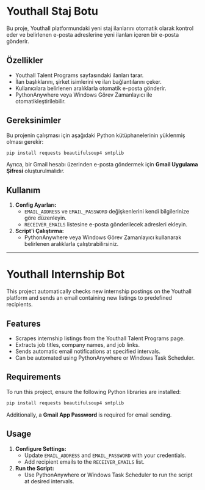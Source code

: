 # Youthall Staj Botu

Bu proje, Youthall platformundaki yeni staj ilanlarını otomatik olarak kontrol eder ve belirlenen e-posta adreslerine yeni ilanları içeren bir e-posta gönderir.

## Özellikler
- Youthall Talent Programs sayfasındaki ilanları tarar.
- İlan başlıklarını, şirket isimlerini ve ilan bağlantılarını çeker.
- Kullanıcılara belirlenen aralıklarla otomatik e-posta gönderir.
- PythonAnywhere veya Windows Görev Zamanlayıcı ile otomatikleştirilebilir.

## Gereksinimler
Bu projenin çalışması için aşağıdaki Python kütüphanelerinin yüklenmiş olması gerekir:

```sh
pip install requests beautifulsoup4 smtplib
```

Ayrıca, bir Gmail hesabı üzerinden e-posta göndermek için **Gmail Uygulama Şifresi** oluşturulmalıdır.

## Kullanım

1. **Config Ayarları:**
   - `EMAIL_ADDRESS` ve `EMAIL_PASSWORD` değişkenlerini kendi bilgilerinize göre düzenleyin.
   - `RECEIVER_EMAILS` listesine e-posta gönderilecek adresleri ekleyin.
2. **Script'i Çalıştırma:**
   - PythonAnywhere veya Windows Görev Zamanlayıcı kullanarak belirlenen aralıklarla çalıştırabilirsiniz.

---

# Youthall Internship Bot

This project automatically checks new internship postings on the Youthall platform and sends an email containing new listings to predefined recipients.

## Features
- Scrapes internship listings from the Youthall Talent Programs page.
- Extracts job titles, company names, and job links.
- Sends automatic email notifications at specified intervals.
- Can be automated using PythonAnywhere or Windows Task Scheduler.

## Requirements
To run this project, ensure the following Python libraries are installed:

```sh
pip install requests beautifulsoup4 smtplib
```

Additionally, a **Gmail App Password** is required for email sending.

## Usage

1. **Configure Settings:**
   - Update `EMAIL_ADDRESS` and `EMAIL_PASSWORD` with your credentials.
   - Add recipient emails to the `RECEIVER_EMAILS` list.
2. **Run the Script:**
   - Use PythonAnywhere or Windows Task Scheduler to run the script at desired intervals.

